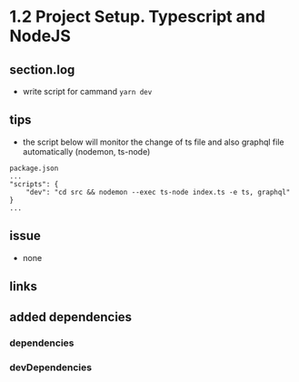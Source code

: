 # 1.2 Project Setup. Typescript and NodeJS

## section.log

- write script for cammand `yarn dev`

## tips

- the script below will monitor the change of ts file and also graphql file automatically (nodemon, ts-node)

```
package.json
...
"scripts": {
    "dev": "cd src && nodemon --exec ts-node index.ts -e ts, graphql"
}
...
```

## issue

- none

## links

## added dependencies

### dependencies

### devDependencies
